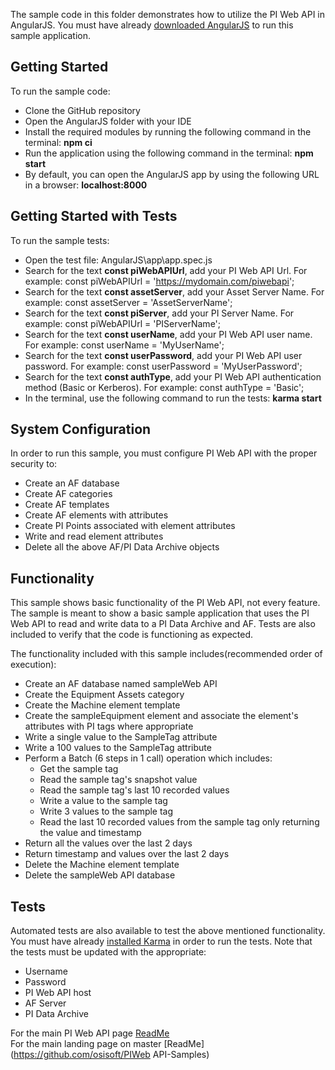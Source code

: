 The sample code in this folder demonstrates how to utilize the PI Web API in AngularJS. You must have already [downloaded AngularJS](https://angularjs.org/) to run this sample application.  

Getting Started
------------

To run the sample code:
- Clone the GitHub repository
- Open the AngularJS folder with your IDE
- Install the required modules by running the following command in the terminal:  __npm ci__
- Run the application using the following command in the terminal:  __npm start__
- By default, you can open the AngularJS app by using the following URL in a browser:  __localhost:8000__

Getting Started with Tests
------------

To run the sample tests:
- Open the test file:  AngularJS\app\app.spec.js
- Search for the text __const piWebAPIUrl__, add your PI Web API Url.  For example:  const piWebAPIUrl = 'https://mydomain.com/piwebapi';
- Search for the text __const assetServer__, add your Asset Server Name.  For example:  const assetServer = 'AssetServerName';
- Search for the text __const piServer__, add your PI Server Name.  For example:  const piWebAPIUrl = 'PIServerName';
- Search for the text __const userName__, add your PI Web API user name.  For example:  const userName = 'MyUserName';
- Search for the text __const userPassword__, add your PI Web API user password.  For example:  const userPassword = 'MyUserPassword';
- Search for the text __const authType__, add your PI Web API authentication method (Basic or Kerberos).  For example:  const authType = 'Basic';
- In the terminal, use the following command to run the tests:   __karma start__


System Configuration
----------------------------

In order to run this sample, you must configure PI Web API with the proper security to:
- Create an AF database
- Create AF categories
- Create AF templates
- Create AF elements with attributes
- Create PI Points associated with element attributes
- Write and read element attributes
- Delete all the above AF/PI Data Archive objects


Functionality
------------

This sample shows basic functionality of the PI Web API, not every feature. The sample is meant to show a basic sample application that uses the PI Web API to read and write data to a PI Data Archive and AF. Tests are also included to verify that the code is functioning as expected.

The functionality included with this sample includes(recommended order of execution):
- Create an AF database named sampleWeb API
- Create the Equipment Assets category
- Create the Machine element template
- Create the sampleEquipment element and associate the element's attributes with PI tags where appropriate
- Write a single value to the SampleTag attribute
- Write a 100 values to the SampleTag attribute
- Perform a Batch (6 steps in 1 call) operation which includes:  
  - Get the sample tag  
  - Read the sample tag's snapshot value  
  - Read the sample tag's last 10 recorded values  
  - Write a value to the sample tag  
  - Write 3 values to the sample tag  
  - Read the last 10 recorded values from the sample tag only returning the value and timestamp
- Return all the values over the last 2 days
- Return timestamp and values over the last 2 days
- Delete the Machine element template
- Delete the sampleWeb API database


Tests
--------------

Automated tests are also available to test the above mentioned functionality. You must have already [installed Karma](https://karma-runner.github.io/latest/index.html) in order to run the tests. Note that the tests must be updated with the appropriate:
- Username
- Password
- PI Web API host
- AF Server
- PI Data Archive  

For the main PI Web API page [ReadMe](../)  
For the main landing page on master [ReadMe](https://github.com/osisoft/PIWeb API-Samples)